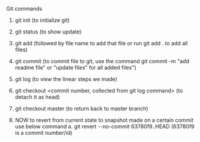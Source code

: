 Git commands

1. git init (to initialize git)
2. git status (to show update)
3. git add (followed by file name to add that file or run git add . to add all files)
4. git commit (to commit file to git, use the command git commit -m "add readme file" or "update files" for all added files")

5. git log (to view the linear steps we made)
6. git checkout <commit number, collected from git log command> (to detach it as head)
7. git checkout master (to return back to master branch)

8. NOW to revert from current state to snapshot made on a certain commit use below command
a. git revert --no-commit 63780f9..HEAD (63780f9 is a commit number/id)
